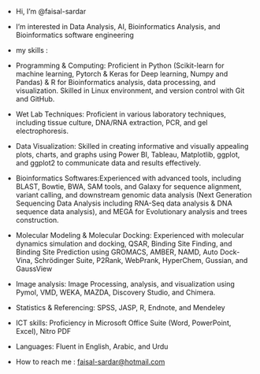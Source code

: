 -  Hi, I’m @faisal-sardar
-  I’m interested in Data Analysis, AI, Bioinformatics Analysis, and Bioinformatics software engineering 
-   my skills :
-   Programming & Computing: Proficient in Python (Scikit-learn for machine learning, Pytorch & Keras for Deep learning, Numpy and Pandas) & R for Bioinformatics analysis, data processing, and visualization. Skilled in Linux environment, and version control with Git and GitHub.
-   Wet Lab Techniques: Proficient in various laboratory techniques, including tissue culture, DNA/RNA extraction, PCR, and gel electrophoresis.
-   Data Visualization: Skilled in creating informative and visually appealing plots, charts, and graphs using Power BI, Tableau, Matplotlib, ggplot, and ggplot2 to communicate data and results effectively.
-   Bioinformatics Softwares:Experienced with advanced tools, including BLAST, Bowtie, BWA, SAM tools, and Galaxy for sequence alignment, variant calling, and downstream genomic data analysis (Next Generation Sequencing Data Analysis including RNA-Seq data analysis & DNA sequence data analysis), and MEGA for Evolutionary analysis and trees construction.
-   Molecular Modeling & Molecular Docking: Experienced with molecular dynamics simulation and docking, QSAR, Binding Site Finding, and Binding Site Prediction using GROMACS, AMBER, NAMD, Auto Dock-Vina, Schrödinger Suite, P2Rank, WebPrank, HyperChem, Gussian, and GaussView
-   Image analysis: Image Processing, analysis, and visualization using Pymol, VMD, WEKA, MAZDA, Discovery Studio, and Chimera.
-   Statistics & Referencing: SPSS, JASP, R, Endnote, and Mendeley
-   ICT skills: Proficiency in Microsoft Office Suite (Word, PowerPoint, Excel), Nitro PDF
-   Languages: Fluent in English, Arabic, and Urdu 


-  How to reach me : faisal-sardar@hotmail.com

<!---
faisal-sardar/faisal-sardar is a ✨ special ✨ repository because its `README.md` (this file) appears on your GitHub profile.
You can click the Preview link to take a look at your changes.
--->

